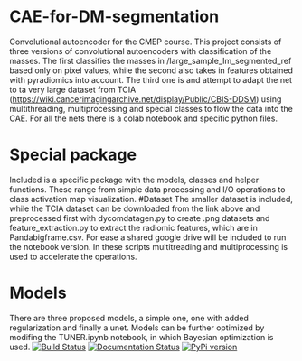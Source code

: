 # CAE-for-DM-segmentation
Convolutional autoencoder for the CMEP course. This project consists of three versions of convolutional autoencoders with classification of the masses. The first classifies the masses in /large_sample_Im_segmented_ref based only on pixel values, while the second also takes in features obtained with pyradiomics into account.
The third one is and attempt to adapt the net to ta very large dataset from TCIA (https://wiki.cancerimagingarchive.net/display/Public/CBIS-DDSM) using multithreading, multiprocessing and special classes to flow the data into the CAE.
For all the nets there is a colab notebook and specific python files.
# Special package
Included is a specific package with the models, classes and helper functions. These range from simple data processing and I/O operations to class activation map visualization.
#Dataset
The smaller dataset is included, while the TCIA dataset can be downloaded from the link above and preprocessed first with dycomdatagen.py to create .png datasets and feature_extraction.py to extract the radiomic features, which are in Pandabigframe.csv. For ease a shared google drive will be included to run the notebook version.
In these scripts multitreading and multiprocessing is used to accelerate the operations.
# Models
There are three proposed models, a simple one, one with added regularization and finally a unet. Models can be further optimized by modifing the TUNER.ipynb notebook, in which Bayesian optimization is used.
[![Build Status](https://www.travis-ci.com/Jake145/CAE-for-DM-segmentation.svg?branch=main)](https://www.travis-ci.com/Jake145/CAE-for-DM-segmentation)
[![Documentation Status](https://readthedocs.org/projects/cae/badge/?version=latest)](https://cae.readthedocs.io/en/latest/?badge=latest)
[![PyPi version](https://pypip.in/v/CAE-Jake-HP-145/badge.png)](https://pypi.org/project/CAE-Jake-HP-145/)